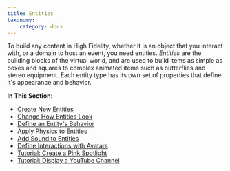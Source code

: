 ```yaml
---
title: Entities
taxonomy:
    category: docs
---
```


To build any content in High Fidelity, whether it is an object that you interact with, or a domain to host an event, you need entities. *Entities* are the building blocks of the virtual world, and are used to build items as simple as boxes and squares to complex animated items such as butterflies and stereo equipment. Each entity type has its own set of properties that define it's appearance and behavior. 

**In This Section:**

* [Create New Entities](./create-entities)
* [Change How Entities Look](./entity-appearance)
* [Define an Entity's Behavior](./entity-behavior)
* [Apply Physics to Entities](./entity-physics)
* [Add Sound to Entities](./add-sound)
* [Define Interactions with Avatars](./avatar-interactions)
* [Tutorial: Create a Pink Spotlight](./create-spotlight)
* [Tutorial: Display a YouTube Channel](./display-youtube)